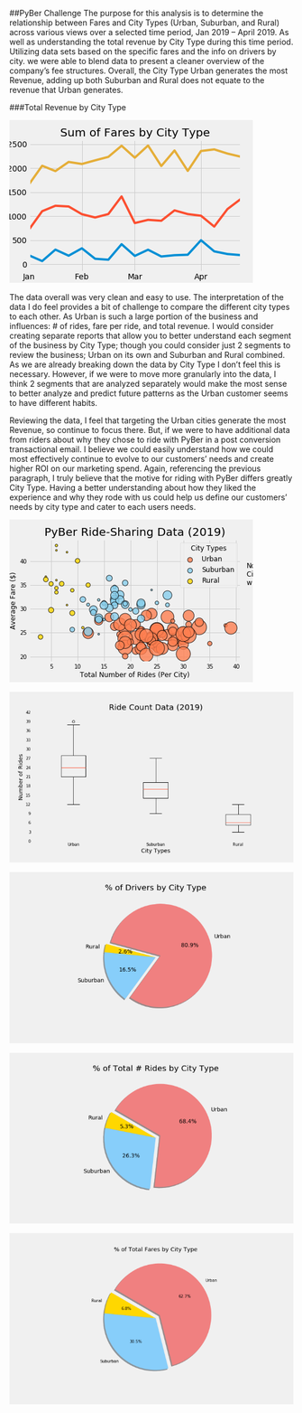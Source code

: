 ##PyBer Challenge
The purpose for this analysis is to determine the relationship between Fares and City Types (Urban, Suburban, and Rural) across various views over a selected time period, Jan 2019 – April 2019.  As well as understanding the total revenue by City Type during this time period.  Utilizing data sets based on the specific fares and the info on drivers by city. we were able to blend data to present a cleaner overview of the company’s fee structures.  Overall, the City Type Urban generates the most Revenue, adding up both Suburban and Rural does not equate to the revenue that Urban generates.

###Total Revenue by City Type

![Total Revenue by City Type](https://github.com/swund283/PyBer_Analysis/blob/master/analysis/Sum_of_fares_by_city_type.png)

The data overall was very clean and easy to use.   The interpretation of the data I do feel provides a bit of challenge to compare the different city types to each other.  As Urban is such a large portion of the business and influences: # of rides, fare per ride, and total revenue.  I would consider creating separate reports that allow you to better understand each segment of the business by City Type; though you could consider just 2 segments to review the business; Urban on its own and Suburban and Rural combined.  As we are already breaking down the data by City Type I don’t feel this is necessary.  However, if we were to move more granularly into the data, I think 2 segments that are analyzed separately would make the most sense to better analyze and predict future patterns as the Urban customer seems to have different habits.

Reviewing the data, I feel that targeting the Urban cities generate the most Revenue, so continue to focus there.  But, if we were to have additional data from riders about why they chose to ride with PyBer in a post conversion transactional email.  I believe we could easily understand how we could most effectively continue to evolve to our customers’ needs and create higher ROI on our marketing spend.  Again, referencing the previous paragraph, I truly believe that the motive for riding with PyBer differs greatly City Type.  Having a better understanding about how they liked the experience and why they rode with us could help us define our customers’ needs by city type and cater to each users needs.

![PyBer Data](https://github.com/swund283/PyBer_Analysis/blob/master/analysis/PyBer_Ride_Share_data.png)


![PyBer STATS](https://github.com/swund283/PyBer_Analysis/blob/master/analysis/Ride_count_boxandwhisker.png)

![Drivers Data](https://github.com/swund283/PyBer_Analysis/blob/master/analysis/%25_of_Drivers_by_City_Type.png)


![Ride Data](https://github.com/swund283/PyBer_Analysis/blob/master/analysis/%25_of_Total_%23_Rides_by_City_Type.png)


![Fare Data](https://github.com/swund283/PyBer_Analysis/blob/master/analysis/%25_of_Total_Fares_by_City_Type.png)




